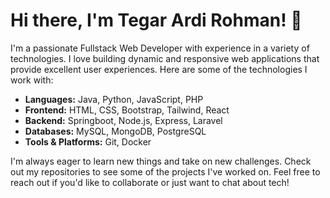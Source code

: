 # Hi there, I'm Tegar Ardi Rohman! 👋

I'm a passionate Fullstack Web Developer with experience in a variety of technologies. I love building dynamic and responsive web applications that provide excellent user experiences. Here are some of the technologies I work with:

- **Languages:** Java, Python, JavaScript, PHP
- **Frontend:** HTML, CSS, Bootstrap, Tailwind, React
- **Backend:** Springboot, Node.js, Express, Laravel
- **Databases:** MySQL, MongoDB, PostgreSQL
- **Tools & Platforms:** Git, Docker

I'm always eager to learn new things and take on new challenges. Check out my repositories to see some of the projects I've worked on. Feel free to reach out if you'd like to collaborate or just want to chat about tech!




<!--
[![Tegar's GitHub stats](https://github-readme-stats.vercel.app/api?username=tegarardirohman&show_icons=true&theme=dark)](https://github.com/tegarardirohman/github-readme-stats)
**tegarardirohman/tegarardirohman** is a ✨ _special_ ✨ repository because its `README.md` (this file) appears on your GitHub profile.

Here are some ideas to get you started:

- 🔭 I’m currently working on ...
- 🌱 I’m currently learning ...
- 👯 I’m looking to collaborate on ...
- 🤔 I’m looking for help with ...
- 💬 Ask me about ...
- 📫 How to reach me: ...
- 😄 Pronouns: ...
- ⚡ Fun fact: ...
-->
